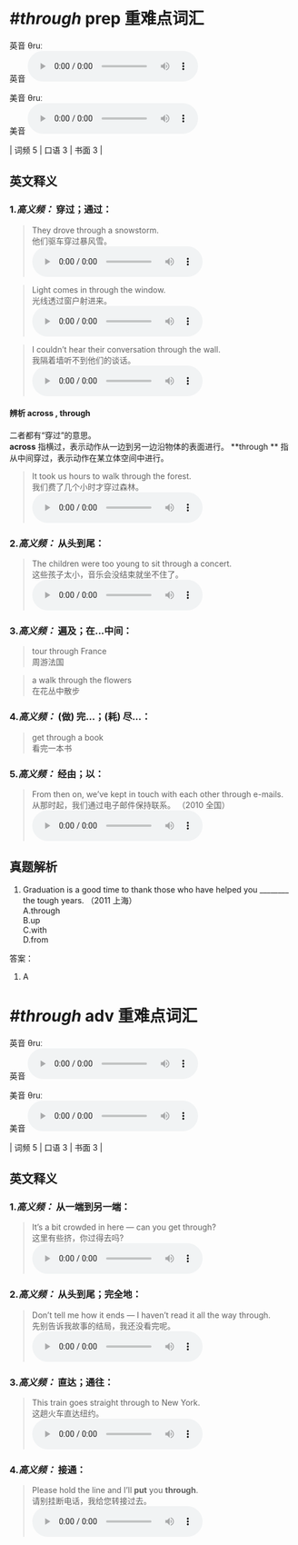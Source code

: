 # ***\#through*** prep  重难点词汇
英音 θruː  
英音
<audio src="./media/through-B.aac" controls="controls"></audio>

美音 θruː  
美音
<audio src="./media/through.aac" controls="controls"></audio>



| 词频 5 | 口语 3 | 书面 3 |  

英文释义
---
### 1.*高义频：* **穿过；通过：**  

 > They drove through a snowstorm.   
 > 他们驱车穿过暴风雪。    
<audio src="./media/through-1.aac" controls="controls"></audio>

 > Light comes in through the window.   
 > 光线透过窗户射进来。    
<audio src="./media/through-2.aac" controls="controls"></audio>

 > I couldn’t hear their conversation through the wall.  
 > 我隔着墙听不到他们的谈话。    
<audio src="./media/through-3.aac" controls="controls"></audio>

#### 辨析 across , through
二者都有“穿过”的意思。  
**across**  指横过，表示动作从一边到另一边沿物体的表面进行。
**through ** 指从中间穿过，表示动作在某立体空间中进行。
 > It took us hours to walk through the forest.  
 > 我们费了几个小时才穿过森林。    
<audio src="./media/across-3.aac" controls="controls"></audio>


### 2.*高义频：* **从头到尾：**  

 > The children were too young to sit through a concert.  
 > 这些孩子太小，音乐会没结束就坐不住了。    
<audio src="./media/through-4.aac" controls="controls"></audio>

### 3.*高义频：* **遍及；在...中间：**  

 > tour through France   
 > 周游法国    

 > a walk through the flowers   
 > 在花丛中散步    

### 4.*高义频：* **(做) 完...；(耗) 尽...：**  

 > get through a book   
 > 看完一本书    

### 5.*高义频：* **经由；以：**  

 > From then on, we’ve kept in touch with each other through e-mails.   
 > 从那时起，我们通过电子邮件保持联系。  （2010 全国）  
<audio src="./media/through-5.aac" controls="controls"></audio>


真题解析
---
1. Graduation is a good time to thank those who have helped you ________ the tough years.  （2011 上海）  
A.through  
B.up  
C.with  
D.from  

答案：
1. A  

# ***\#through*** adv  重难点词汇
英音 θruː  
英音
<audio src="./media/through-B.aac" controls="controls"></audio>

美音 θruː  
美音
<audio src="./media/through.aac" controls="controls"></audio>



| 词频 5 | 口语 3 | 书面 3 |  

英文释义
---
### 1.*高义频：* **从一端到另一端：**  

 > It’s a bit crowded in here — can you get through?  
 > 这里有些挤，你过得去吗?    
<audio src="./media/through-6.aac" controls="controls"></audio>

### 2.*高义频：* **从头到尾；完全地：**  

 > Don’t tell me how it ends — I haven’t read it all the way through.  
 > 先别告诉我故事的结局，我还没看完呢。    
<audio src="./media/through-7.aac" controls="controls"></audio>

### 3.*高义频：* **直达；通往：**  

 > This train goes straight through to New York.   
 > 这趟火车直达纽约。    
<audio src="./media/through-8.aac" controls="controls"></audio>

### 4.*高义频：* **接通：**  

 > Please hold the line and I’ll **put** you **through**.   
 > 请别挂断电话，我给您转接过去。    
<audio src="./media/through-9.aac" controls="controls"></audio>



